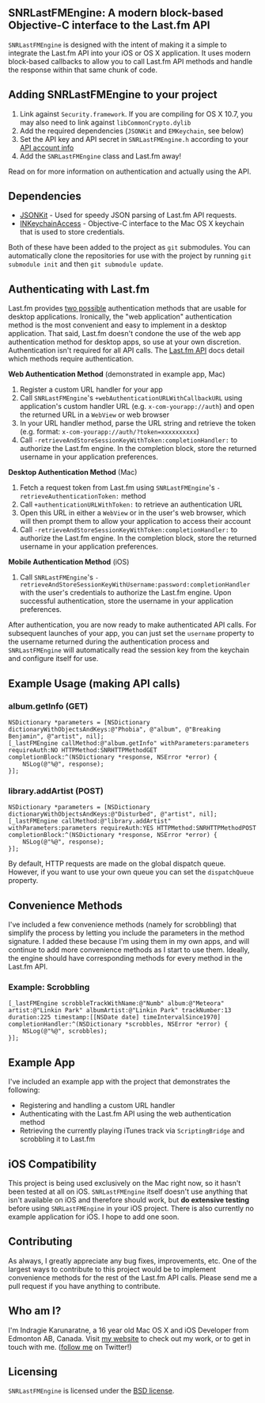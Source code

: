 ## SNRLastFMEngine: A modern block-based Objective-C interface to the Last.fm API

`SNRLastFMEngine` is designed with the intent of making it a simple to integrate the Last.fm API into your iOS or OS X application. It uses modern block-based callbacks to allow you to call Last.fm API methods and handle the response within that same chunk of code.

## Adding SNRLastFMEngine to your project

1. Link against `Security.framework`. If you are compiling for OS X 10.7, you may also need to link against `libCommonCrypto.dylib`
2. Add the required dependencies (`JSONKit` and `EMKeychain`, see below)
3. Set the API key and API secret in `SNRLastFMEngine.h` according to your [API account info](http://www.last.fm/api/account)
4. Add the `SNRLastFMEngine` class and Last.fm away!

Read on for more information on authentication and actually using the API.
 
## Dependencies

* [JSONKit](https://github.com/johnezang/JSONKit) - Used for speedy JSON parsing of Last.fm API requests. 
* [INKeychainAccess](https://github.com/indragiek/INKeychainAccess) - Objective-C interface to the Mac OS X keychain that is used to store credentials. 

Both of these have been added to the project as `git` submodules. You can automatically clone the repositories for use with the project by running `git submodule init` and then `git submodule update`.

## Authenticating with Last.fm

Last.fm provides [two possible](http://www.last.fm/api/authentication) authentication methods that are usable for desktop applications. Ironically, the "web application" authentication method is the most convenient and easy to implement in a desktop application. That said, Last.fm doesn't condone the use of the web app authentication method for desktop apps, so use at your own discretion. Authentication isn't required for all API calls. The [Last.fm API](http://www.last.fm/api/) docs detail which methods require authentication.

**Web Authentication Method**
(demonstrated in example app, Mac)

1. Register a custom URL handler for your app
2. Call `SNRLastFMEngine`'s `+webAuthenticationURLWithCallbackURL` using application's custom handler URL (e.g. `x-com-yourapp://auth`) and open the returned URL in a `WebView` or web browser
3. In your URL handler method, parse the URL string and retrieve the token (e.g. format: `x-com-yourapp://auth/?token=xxxxxxxxxx`)
4. Call `-retrieveAndStoreSessionKeyWithToken:completionHandler:` to authorize the Last.fm engine. In the completion block, store the returned username in your application preferences.

**Desktop Authentication Method**
(Mac)

1. Fetch a request token from Last.fm using `SNRLastFMEngine`'s `-retrieveAuthenticationToken:` method
2. Call `+authenticationURLWithToken:` to retrieve an authentication URL
3. Open this URL in either a `WebView` or in the user's web browser, which will then prompt them to allow your application to access their account
4. Call `-retrieveAndStoreSessionKeyWithToken:completionHandler:` to authorize the Last.fm engine. In the completion block, store the returned username in your application preferences.

**Mobile Authentication Method**
(iOS)

1. Call `SNRLastFMEngine`'s `-retrieveAndStoreSessionKeyWithUsername:password:completionHandler` with the user's credentials to authorize the Last.fm engine. Upon successful authentication, store the username in your application preferences.

After authentication, you are now ready to make authenticated API calls. For subsequent launches of your app, you can just set the `username` property to the username returned during the authentication process and `SNRLastFMEngine` will automatically read the session key from the keychain and configure itself for use.

## Example Usage (making API calls)

### album.getInfo (GET)

    NSDictionary *parameters = [NSDictionary dictionaryWithObjectsAndKeys:@"Phobia", @"album", @"Breaking Benjamin", @"artist", nil];
    [_lastFMEngine callMethod:@"album.getInfo" withParameters:parameters requireAuth:NO HTTPMethod:SNRHTTPMethodGET completionBlock:^(NSDictionary *response, NSError *error) {
        NSLog(@"%@", response);
    }];

### library.addArtist (POST)

    NSDictionary *parameters = [NSDictionary dictionaryWithObjectsAndKeys:@"Disturbed", @"artist", nil];
    [_lastFMEngine callMethod:@"library.addArtist" withParameters:parameters requireAuth:YES HTTPMethod:SNRHTTPMethodPOST completionBlock:^(NSDictionary *response, NSError *error) {
        NSLog(@"%@", response);
    }];

By default, HTTP requests are made on the global dispatch queue. However, if you want to use your own queue you can set the `dispatchQueue` property.

## Convenience Methods

I've included a few convenience methods (namely for scrobbling) that simplify the process by letting you include the parameters in the method signature. I added these because I'm using them in my own apps, and will continue to add more convenience methods as I start to use them. Ideally, the engine should have corresponding methods for every method in the Last.fm API.

### Example: Scrobbling

    [_lastFMEngine scrobbleTrackWithName:@"Numb" album:@"Meteora" artist:@"Linkin Park" albumArtist:@"Linkin Park" trackNumber:13 duration:225 timestamp:[[NSDate date] timeIntervalSince1970] completionHandler:^(NSDictionary *scrobbles, NSError *error) {
        NSLog(@"%@", scrobbles);
    }];

## Example App 

I've included an example app with the project that demonstrates the following:

* Registering and handling a custom URL handler
* Authenticating with the Last.fm API using the web authentication method
* Retrieving the currently playing iTunes track via `ScriptingBridge` and scrobbling it to Last.fm


## iOS Compatibility

This project is being used exclusively on the Mac right now, so it hasn't been tested at all on iOS. `SNRLastFMEngine` itself doesn't use anything that isn't available on iOS and therefore should work, but **do extensive testing** before using `SNRLastFMEngine` in your iOS project. There is also currently no example application for iOS. I hope to add one soon.

## Contributing

As always, I greatly appreciate any bug fixes, improvements, etc. One of the largest ways to contribute to this project would be to implement convenience methods for the rest of the Last.fm API calls. Please send me a pull request if you have anything to contribute.

## Who am I?

I'm Indragie Karunaratne, a 16 year old Mac OS X and iOS Developer from Edmonton AB, Canada. Visit [my website](http://indragie.com) to check out my work, or to get in touch with me. ([follow me](http://twitter.com/indragie) on Twitter!)

## Licensing

`SNRLastFMEngine` is licensed under the [BSD license](http://www.opensource.org/licenses/bsd-license.php).